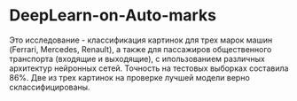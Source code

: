 # DeepLearn-on-Auto-marks
Это исследование - классификация картинок для трех марок машин (Ferrari, Mercedes, Renault), а также для пассажиров общественного транспорта (входящие и выходящие), с ипользованием различных архитектур нейронных сетей.
Точность на тестовых выборках составила 86%. Две из трех картинок на проверке лучшей модели верно склассифицированы.
